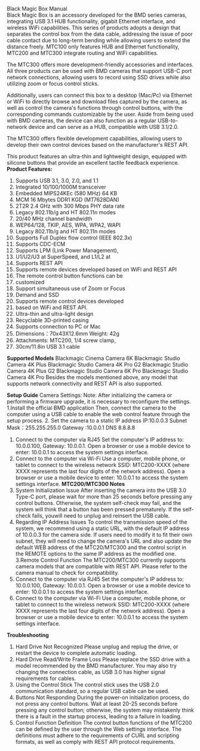 Black Magic Box Manual  
Black Magic Box is an accessory developed for the BMD series cameras, integrating USB 3.1 HUB functionality, gigabit Ethernet interface, and wireless WiFi capabilities. This series of products adopts a design that separates the control box from the data cable, addressing the issue of poor cable contact due to long-term bending while allowing users to extend the distance freely.
MTC100 only features HUB and Ethernet functionality, MTC200 and MTC300 integrate routing and WiFi capabilities.

The MTC300 offers more development-friendly accessories and interfaces. All three products can be used with BMD cameras that support USB-C port network connections, allowing users to record using SSD drives while also utilizing zoom or focus control sticks. 

Additionally, users can connect this box to a desktop (Mac/Pc) via Ethernet or WiFi to directly browse and download files captured by the camera, as well as control the camera's functions through control buttons, with the corresponding commands customizable by the user.
Aside from being used with BMD cameras, the device can also function as a regular USB-to-network device and can serve as a HUB, compatible with USB 3.1/2.0. 

The MTC300 offers flexible development capabilities, allowing users to develop their own control devices based on the manufacturer's REST API.

This product features an ultra-thin and lightweight design, equipped with silicone buttons that provide an excellent tactile feedback experience.
**Product Features:**
1.	Supports USB 3.1, 3.0, 2.0, and 1.1
2.	Integrated 10/100/1000M transceiver
3.	Embedded MIPS24KEc (580 MHz)  64 KB 
4.	MCM 16 Mbytes DDR1 KGD (MT7628DAN)
5.	2T2R 2.4 GHz with 300 Mbps PHY data rate
6.	Legacy 802.11b/g and HT 802.11n modes
7.	20/40 MHz channel bandwidth
8.	WEP64/128, TKIP, AES, WPA, WPA2, WAPI
9.	Legacy 802.11b/g and HT 802.11n modes
10.	Supports Full Duplex flow control (IEEE 802.3x)
11.	Supports CDC-ECM
12.	Supports LPM (Link Power Management),
13.	U1/U2/U3 at SuperSpeed, and L1/L2 at
14.	Supports REST API 
15.	Supports remote devices developed based on WiFi and REST API
16.	The remote control button functions can be
17.	customized
18.	Support simultaneous use of Zoom or Focus
19.	Demand and SSD
20.	Supports remote control devices developed
21.	based on WiFi and REST API.
22.	Ultra-thin and ultra-light design
23.	Recyclable 3D-printed casing
24.	Supports connection to PC or Mac 
25.	Dimensions：70x43X12.6mm Weight: 42g
26.	Attachments: MTC200, 1/4 screw clamp, 
27.	30cm/11.8in USB 3.1 cable

**Supported Models**
Blackmagic Cinema Camera 6K
Blackmagic Studio Camera 4K Plus
Blackmagic Studio Camera 4K Pro G2 
Blackmagic Studio Camera 4K Plus G2 
Blackmagic Studio Camera 6K Pro
Blackmagic Studio Camera 4K Pro
Besides the models mentioned above, any model that supports network connectivity and REST API is also supported.



**Setup Guide**
Camera Settings:
Note: After initializing the camera or performing a firmware upgrade, it is necessary to reconfigure the settings.
1.Install the official BMD application
Then, connect the camera to the computer using a USB cable to enable the web control feature through the setup process.
2. Set the camera to a static IP address
IP:10.0.0.3  Subnet Mask：255.255.255.0  Gateway :10.0.0.1  DNS 8.8.8.8
1.	Connect to the computer via RJ45
Set the computer's IP address to: 10.0.0.100, Gateway: 10.0.0.1.
Open a browser or use a mobile device to enter: 10.0.0.1 to access the system settings interface.
2.	Connect to the computer via Wi-Fi
Use a computer, mobile phone, or tablet to connect to the wireless network SSID: MTC200-XXXX (where XXXX represents the last four digits of the network address).
Open a browser or use a mobile device to enter: 10.0.0.1 to access the system settings interface.
**MTC200/MTC300 Notes**
1.  System Initialization Issue
After inserting the camera into the USB 3.0 Type-C port, please wait for more than 25 seconds before pressing any control buttons. Otherwise, the system self-check may fail, and the system will think that a button has been pressed prematurely. If the self-check fails, youwill need to unplug and reinsert the USB cable.
2. Regarding IP Address Issues
To control the transmission speed of the system, we recommend using a static URL, with the default IP address of 10.0.0.3 for the camera side. If users need to modify it to fit their own subnet, they will need to change the camera's URL and also update the default WEB address of the MTC20/MTC300 and the control script in the REMOTE options to the same IP address as the modified one. 
3.Remote Control Function
The MTC200/MTC300 currently supports camera models that are compatible with REST API. Please refer to the camera manual to check for compatibility.
4.	Connect to the computer via RJ45
Set the computer's IP address to: 10.0.0.100, Gateway: 10.0.0.1.
Open a browser or use a mobile device to enter: 10.0.0.1 to access the system settings interface.
5.	Connect to the computer via Wi-Fi
Use a computer, mobile phone, or tablet to connect to the wireless network SSID: MTC200-XXXX (where XXXX represents the last four digits of the network address).
Open a browser or use a mobile device to enter: 10.0.0.1 to access the system settings interface.

**Troubleshooting**
1.	Hard Drive Not Recognized
Please unplug and replug the drive, or restart the device to complete automatic loading.
2.	Hard Drive Read/Write Frame Loss
Please replace the SSD drive with a model recommended by the BMD manufacturer. You may also try changing the connection cable, as USB 3.0 has higher signal requirements for cables.
3.	Using the Control Stick
The control stick uses the USB 2.0 communication standard, so a regular USB cable can be used.
4.	Buttons Not Responding
During the power-on initialization process, do not press any control buttons. Wait at least 20-25 seconds before pressing any control button; otherwise, the system may mistakenly think there is a fault in the startup process, leading to a failure in loading.
5.	Control Function Definition
The control button functions of the MTC200 can be defined by the user through the Web settings interface. The definitions must adhere to the requirements of CURL and scripting formats, as well as comply with REST API protocol requirements.

